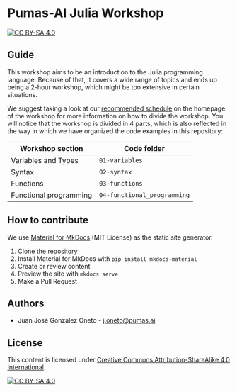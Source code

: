 # Pumas-AI Julia Workshop 

[![CC BY-SA 4.0](https://img.shields.io/badge/License-CC%20BY--SA%204.0-lightgrey.svg)](http://creativecommons.org/licenses/by-sa/4.0/)

## Guide

This workshop aims to be an introduction to the Julia programming language.
Because of that, it covers a wide range of topics and ends up being a 2-hour
workshop, which might be too extensive in certain situations.

We suggest taking a look at our [recommended schedule](https://pumasai-labs.github.io/Julia-Workshop/#schedule)
on the homepage of the workshop for more information on how to divide the workshop.
You will notice that the workshop is divided in 4 parts, which is also
reflected in the way in which we have organized the code examples in this repository:

| Workshop section       | Code folder                 |
|------------------------|-----------------------------|
| Variables and Types    | `01-variables`              |
| Syntax                 | `02-syntax`                 |
| Functions              | `03-functions`              |
| Functional programming | `04-functional_programming` |

## How to contribute

We use [Material for MkDocs](https://github.com/squidfunk/mkdocs-material)
(MIT License) as the static site generator.

1. Clone the repository
1. Install Material for MkDocs with `pip install mkdocs-material`
1. Create or review content
1. Preview the site with `mkdocs serve`
1. Make a Pull Request

## Authors

- Juan José González Oneto - <j.oneto@pumas.ai>

## License

This content is licensed under [Creative Commons Attribution-ShareAlike 4.0 International](http://creativecommons.org/licenses/by-sa/4.0/).

[![CC BY-SA 4.0](https://licensebuttons.net/l/by-sa/4.0/88x31.png)](http://creativecommons.org/licenses/by-sa/4.0/)
